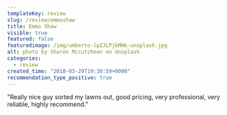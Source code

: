 ```yaml
---
templateKey: review
slug: /review/emmashaw
title: Emma Shaw
visible: true
featured: false
featuredimage: /img/umberto-lpZJLPjkMHk-unsplash.jpg
alt: photo by Sharon Mccutcheon on Unsplash
categories:
  - review
created_time: "2018-03-29T19:38:59+0000"
recommendation_type_positive: true
---
```


"Really nice guy sorted my lawns out, good pricing, very professional, very
reliable, highly recommend."
